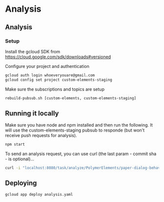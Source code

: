 # Analysis

## Analysis
### Setup
Install the gcloud SDK from https://cloud.google.com/sdk/downloads#versioned

Configure your project and authentication
```bash
gcloud auth login whoeveryouare@gmail.com
gcloud config set project custom-elements-staging
```

Make sure the subscriptions and topics are setup
```bash
rebuild-pubsub.sh [custom-elements, custom-elements-staging]
```

## Running it locally
Make sure you have node and npm installed and then run the following. It will
use the custom-elements-staging pubsub to responde (but won't receive push requests for
analysis).

```bash
npm start
```

To send an analysis request, you can use curl (the last param - commit sha - is optional)...

```bash
curl -i "localhost:8080/task/analyze/PolymerElements/paper-dialog-behavior/v1.2.7/eacabc02ab06e03f17d26e0b777b102bdc2ed556" -H "x-appengine-queuename:analysis"
```

## Deploying
```bash
gcloud app deploy analysis.yaml
```

